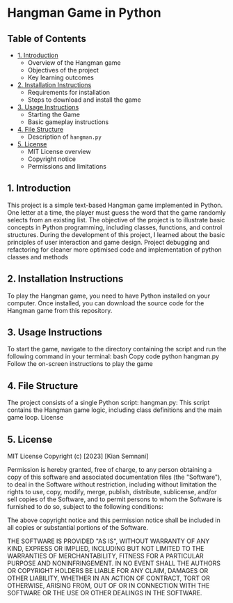 # Hangman Game in Python

## Table of Contents
- [1. Introduction](#1-introduction)
  - Overview of the Hangman game
  - Objectives of the project
  - Key learning outcomes
- [2. Installation Instructions](#2-installation-instructions)
  - Requirements for installation
  - Steps to download and install the game
- [3. Usage Instructions](#3-usage-instructions)
  - Starting the Game
  - Basic gameplay instructions
- [4. File Structure](#4-file-structure)
  - Description of `hangman.py`
- [5. License](#5-license)
  - MIT License overview
  - Copyright notice
  - Permissions and limitations

## 1. Introduction
This project is a simple text-based Hangman game implemented in Python. One letter at a time, the player must guess the word that the game randomly selects from an existing list.  The objective of the project is to illustrate basic concepts in Python programming, including classes, functions, and control structures. During the development of this project, I learned about the basic principles of user interaction and game design. Project debugging and refactoring for cleaner more optimised code and implementation of python classes and methods 

## 2. Installation Instructions 
To play the Hangman game, you need to have Python installed on your computer. Once installed, you can download the source code for the Hangman game from this repository.

## 3. Usage Instructions
To start the game, navigate to the directory containing the script and run the following command in your terminal:
bash
Copy code
python hangman.py
Follow the on-screen instructions to play the game

## 4. File Structure
The project consists of a single Python script:
hangman.py: This script contains the Hangman game logic, including class definitions and the main game loop.
License

## 5. License
MIT License Copyright (c) [2023] [Kian Semnani]

Permission is hereby granted, free of charge, to any person obtaining a copy
of this software and associated documentation files (the "Software"), to deal
in the Software without restriction, including without limitation the rights
to use, copy, modify, merge, publish, distribute, sublicense, and/or sell
copies of the Software, and to permit persons to whom the Software is
furnished to do so, subject to the following conditions:

The above copyright notice and this permission notice shall be included in all
copies or substantial portions of the Software.

THE SOFTWARE IS PROVIDED "AS IS", WITHOUT WARRANTY OF ANY KIND, EXPRESS OR
IMPLIED, INCLUDING BUT NOT LIMITED TO THE WARRANTIES OF MERCHANTABILITY,
FITNESS FOR A PARTICULAR PURPOSE AND NONINFRINGEMENT. IN NO EVENT SHALL THE
AUTHORS OR COPYRIGHT HOLDERS BE LIABLE FOR ANY CLAIM, DAMAGES OR OTHER
LIABILITY, WHETHER IN AN ACTION OF CONTRACT, TORT OR OTHERWISE, ARISING FROM,
OUT OF OR IN CONNECTION WITH THE SOFTWARE OR THE USE OR OTHER DEALINGS IN THE
SOFTWARE.
